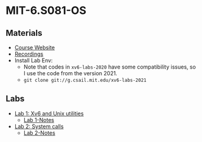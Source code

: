 # MIT-6.S081-OS

## Materials

- [Course Website](https://pdos.csail.mit.edu/6.S081/2020/labs/util.html)
- [Recordings](https://www.youtube.com/playlist?list=PLMF2PpA06Sb0Nj-7TDAQpUs0vP5pA28VG)
- Install Lab Env:
  - Note that codes in ```xv6-labs-2020``` have some compatibility issues, so I use the code from the version 2021.
  - ```git clone git://g.csail.mit.edu/xv6-labs-2021```

## Labs

- [Lab 1: Xv6 and Unix utilities](./lab1)
  - [Lab 1-Notes](./lab1/lab1.md)
- [Lab 2: System calls](./lab2-syscall)
  - [Lab 2-Notes](./lab2-syscall/lab2-syscall.md)
